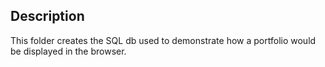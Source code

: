 ## Description

This folder creates the SQL db used to demonstrate how a portfolio would be
displayed in the browser.
